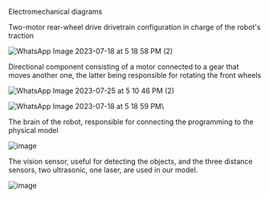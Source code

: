   Electromechanical diagrams 


Two-motor rear-wheel drive drivetrain configuration in charge of the robot's traction

![WhatsApp Image 2023-07-18 at 5 18 58 PM (2)](https://github.com/JoOoOoHHn/Future-Engineers/assets/139586946/5c950380-758c-4326-9ae6-97f30cb87041)

Directional component consisting of a motor connected to a gear that moves another one, the latter being responsible for rotating the front wheels

![WhatsApp Image 2023-07-25 at 5 10 46 PM (2)](https://github.com/JoOoOoHHn/Future-Engineers/assets/139586946/72700ba4-8c19-402a-b637-0653db38e22c)

![WhatsApp Image 2023-07-18 at 5 18 59 PM](https://github.com/JoOoOoHHn/Future-Engineers/assets/139586946/656f046d-4882-4c9c-8564-09cf84df0157)\

The brain of the robot, responsible for connecting the programming to the physical model 

![image](https://github.com/JoOoOoHHn/Future-Engineers/assets/139586946/853b2af4-31a2-45d1-9460-148851b0e02b)

The vision sensor, useful for detecting the objects, and the three distance sensors, two ultrasonic, one laser, are used in our model. 

![image](https://github.com/JoOoOoHHn/Future-Engineers/assets/139586946/cdc4fc93-1e66-4fa3-b6a0-ef7d984c7b63)

